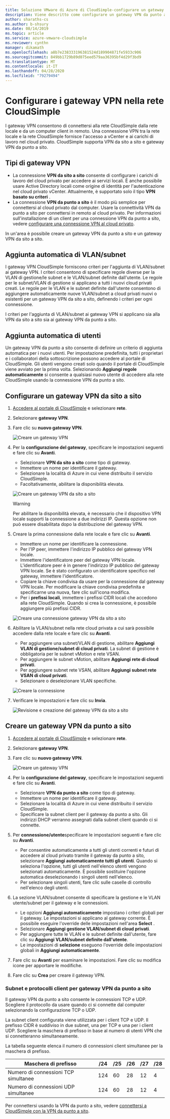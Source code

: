 ```yaml
---
title: Soluzione VMware di Azure di CloudSimple-configurare un gateway VPN
description: Viene descritto come configurare un gateway VPN da punto a sito e un gateway VPN da sito a sito e creare connessioni tra la rete locale e il cloud privato CloudSimple
author: sharaths-cs
ms.author: b-shsury
ms.date: 08/14/2019
ms.topic: article
ms.service: azure-vmware-cloudsimple
ms.reviewer: cynthn
manager: dikamath
ms.openlocfilehash: a8b7e238333196381524d189904871fe5933c906
ms.sourcegitcommit: 849bb1729b89d075eed579aa36395bf4d29f3bd9
ms.translationtype: MT
ms.contentlocale: it-IT
ms.lasthandoff: 04/28/2020
ms.locfileid: "79279494"
---
```

# <a name="set-up-vpn-gateways-on-cloudsimple-network"></a>Configurare i gateway VPN nella rete CloudSimple

I gateway VPN consentono di connettersi alla rete CloudSimple dalla rete locale e da un computer client in remoto. Una connessione VPN tra la rete locale e la rete CloudSimple fornisce l'accesso a vCenter e ai carichi di lavoro nel cloud privato. CloudSimple supporta VPN da sito a sito e gateway VPN da punto a sito.

## <a name="vpn-gateway-types"></a>Tipi di gateway VPN

* La connessione **VPN da sito a sito** consente di configurare i carichi di lavoro del cloud privato per accedere ai servizi locali. È anche possibile usare Active Directory locali come origine di identità per l'autenticazione nel cloud privato vCenter.  Attualmente, è supportato solo il tipo **VPN basato su criteri** .
* La connessione **VPN da punto a sito** è il modo più semplice per connettersi al cloud privato dal computer. Usare la connettività VPN da punto a sito per connettersi in remoto al cloud privato. Per informazioni sull'installazione di un client per una connessione VPN da punto a sito, vedere [configurare una connessione VPN al cloud privato](set-up-vpn.md).

In un'area è possibile creare un gateway VPN da punto a sito e un gateway VPN da sito a sito.

## <a name="automatic-addition-of-vlansubnets"></a>Aggiunta automatica di VLAN/subnet

I gateway VPN CloudSimple forniscono criteri per l'aggiunta di VLAN/subnet ai gateway VPN.  I criteri consentono di specificare regole diverse per la VLAN di gestione/le subnet e le VLAN/subnet definite dall'utente.  Le regole per le subnet/VLAN di gestione si applicano a tutti i nuovi cloud privati creati.  Le regole per le VLAN e le subnet definite dall'utente consentono di aggiungere automaticamente nuove VLAN/subnet a cloud privati nuovi o esistenti per un gateway VPN da sito a sito, definendo i criteri per ogni connessione.

I criteri per l'aggiunta di VLAN/subnet ai gateway VPN si applicano sia alla VPN da sito a sito sia ai gateway VPN da punto a sito.

## <a name="automatic-addition-of-users"></a>Aggiunta automatica di utenti

Un gateway VPN da punto a sito consente di definire un criterio di aggiunta automatica per i nuovi utenti. Per impostazione predefinita, tutti i proprietari e i collaboratori della sottoscrizione possono accedere al portale di CloudSimple.  Gli utenti vengono creati solo quando il portale di CloudSimple viene avviato per la prima volta.  Selezionando **Aggiungi regole automaticamente** si consente a qualsiasi nuovo utente di accedere alla rete CloudSimple usando la connessione VPN da punto a sito.

## <a name="set-up-a-site-to-site-vpn-gateway"></a>Configurare un gateway VPN da sito a sito

1. [Accedere al portale di CloudSimple](access-cloudsimple-portal.md) e selezionare **rete**.
2. Selezionare **gateway VPN**.
3. Fare clic su **nuovo gateway VPN**.

    ![Creare un gateway VPN](media/create-vpn-gateway.png)

4. Per la **configurazione del gateway**, specificare le impostazioni seguenti e fare clic su **Avanti**.

    * Selezionare **VPN da sito a sito** come tipo di gateway.
    * Immettere un nome per identificare il gateway.
    * Selezionare la località di Azure in cui viene distribuito il servizio CloudSimple.
    * Facoltativamente, abilitare la disponibilità elevata.

    ![Creare un gateway VPN da sito a sito](media/create-vpn-gateway-s2s.png)

    > [!WARNING]
    > Per abilitare la disponibilità elevata, è necessario che il dispositivo VPN locale supporti la connessione a due indirizzi IP. Questa opzione non può essere disabilitata dopo la distribuzione del gateway VPN.

5. Creare la prima connessione dalla rete locale e fare clic su **Avanti**.

    * Immettere un nome per identificare la connessione.
    * Per l'IP peer, immettere l'indirizzo IP pubblico del gateway VPN locale.
    * Immettere l'identificatore peer del gateway VPN locale.  L'identificatore peer è in genere l'indirizzo IP pubblico del gateway VPN locale.  Se è stato configurato un identificatore specifico nel gateway, immettere l'identificatore.
    * Copiare la chiave condivisa da usare per la connessione dal gateway VPN locale.  Per modificare la chiave condivisa predefinita e specificarne una nuova, fare clic sull'icona modifica.
    * Per i **prefissi locali**, immettere i prefissi CIDR locali che accedono alla rete CloudSimple.  Quando si crea la connessione, è possibile aggiungere più prefissi CIDR.

    ![Creare una connessione gateway VPN da sito a sito](media/create-vpn-gateway-s2s-connection.png)

6. Abilitare la VLAN/subnet nella rete cloud privata a cui sarà possibile accedere dalla rete locale e fare clic su **Avanti**.

    * Per aggiungere una subnet/VLAN di gestione, abilitare **Aggiungi VLAN di gestione/subnet di cloud privati**.  La subnet di gestione è obbligatoria per le subnet vMotion e rete VSAN.
    * Per aggiungere le subnet vMotion, abilitare **Aggiungi rete di cloud privati**.
    * Per aggiungere subnet rete VSAN, abilitare **Aggiungi subnet rete VSAN di cloud privati**.
    * Selezionare o deselezionare VLAN specifiche.

    ![Creare la connessione](media/create-vpn-gateway-s2s-connection-vlans.png)

7. Verificare le impostazioni e fare clic su **Invia**.

    ![Revisione e creazione del gateway VPN da sito a sito](media/create-vpn-gateway-s2s-review.png)

## <a name="create-point-to-site-vpn-gateway"></a>Creare un gateway VPN da punto a sito

1. [Accedere al portale di CloudSimple](access-cloudsimple-portal.md) e selezionare **rete**.
2. Selezionare **gateway VPN**.
3. Fare clic su **nuovo gateway VPN**.

    ![Creare un gateway VPN](media/create-vpn-gateway.png)

4. Per la **configurazione del gateway**, specificare le impostazioni seguenti e fare clic su **Avanti**.

    * Selezionare **VPN da punto a sito** come tipo di gateway.
    * Immettere un nome per identificare il gateway.
    * Selezionare la località di Azure in cui viene distribuito il servizio CloudSimple.
    * Specificare la subnet client per il gateway da punto a sito.  Gli indirizzi DHCP verranno assegnati dalla subnet client quando ci si connette.

5. Per **connessione/utente**specificare le impostazioni seguenti e fare clic su **Avanti**.

    * Per consentire automaticamente a tutti gli utenti correnti e futuri di accedere al cloud privato tramite il gateway da punto a sito, selezionare **Aggiungi automaticamente tutti gli utenti**. Quando si seleziona l'opzione, tutti gli utenti nell'elenco utenti vengono selezionati automaticamente. È possibile sostituire l'opzione automatica deselezionando i singoli utenti nell'elenco.
    * Per selezionare singoli utenti, fare clic sulle caselle di controllo nell'elenco degli utenti.

6. La sezione VLAN/subnet consente di specificare la gestione e le VLAN utente/subnet per il gateway e le connessioni.

    * Le opzioni **Aggiungi automaticamente** impostano i criteri globali per il gateway. Le impostazioni si applicano al gateway corrente. È possibile eseguire l'override delle impostazioni nell'area **Select** .
    * Selezionare **Aggiungi gestione VLAN/subnet di cloud privati**. 
    * Per aggiungere tutte le VLAN e le subnet definite dall'utente, fare clic su **Aggiungi VLAN/subnet definite dall'utente**.
    * Le impostazioni di **selezione** eseguono l'override delle impostazioni globali in **Aggiungi automaticamente**.

7. Fare clic su **Avanti** per esaminare le impostazioni. Fare clic su modifica icone per apportare le modifiche.
8. Fare clic su **Crea** per creare il gateway VPN.

### <a name="client-subnet-and-protocols-for-point-to-site-vpn-gateway"></a>Subnet e protocolli client per gateway VPN da punto a sito

Il gateway VPN da punto a sito consente le connessioni TCP e UDP.  Scegliere il protocollo da usare quando ci si connette dal computer selezionando la configurazione TCP o UDP.

La subnet client configurata viene utilizzata per i client TCP e UDP.  Il prefisso CIDR è suddiviso in due subnet, una per TCP e una per i client UDP. Scegliere la maschera di prefisso in base al numero di utenti VPN che si connetteranno simultaneamente.  

La tabella seguente elenca il numero di connessioni client simultanee per la maschera di prefisso.

| Maschera di prefisso | /24 | /25 | /26 | /27 | /28 |
|-------------|-----|-----|-----|-----|-----|
| Numero di connessioni TCP simultanee | 124 | 60 | 28 | 12 | 4 |
| Numero di connessioni UDP simultanee | 124 | 60 | 28 | 12 | 4 |

Per connettersi usando la VPN da punto a sito, vedere [connettersi a CloudSimple con la VPN da punto a sito](set-up-vpn.md#connect-to-cloudsimple-using-point-to-site-vpn).
